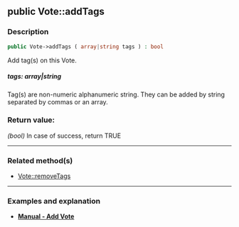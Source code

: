 ## public Vote::addTags

### Description    

```php
public Vote->addTags ( array|string tags ) : bool
```

Add tag(s) on this Vote.
    

##### **tags:** *array|string*   
Tag(s) are non-numeric alphanumeric string. They can be added by string separated by commas or an array.    


### Return value:   

*(bool)* In case of success, return TRUE


---------------------------------------

### Related method(s)      

* [Vote::removeTags](../Vote%20Class/public%20Vote--removeTags.md)    

---------------------------------------

### Examples and explanation

* **[Manual - Add Vote](https://github.com/julien-boudry/Condorcet/wiki/II-%23-B.-Vote-management-%23-1.-Add-Vote)**    
